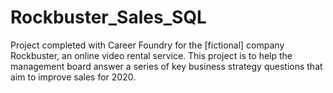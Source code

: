 # Rockbuster_Sales_SQL
Project completed with Career Foundry for the [fictional] company Rockbuster, an online video rental service. This project is to help the management board answer a series of key business strategy questions that aim to improve sales for 2020.
